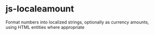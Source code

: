 # js-localeamount
Format numbers into localized strings, optionally as currency amounts, using HTML entities where appropriate
